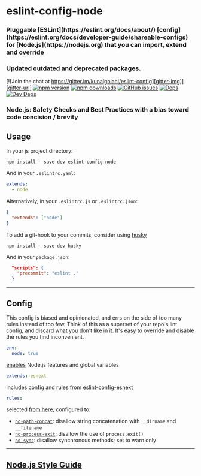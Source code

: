 # eslint-config-node

<h3>Pluggable [ESLint](https://eslint.org/docs/about/) [config](https://eslint.org/docs/developer-guide/shareable-configs) for [Node.js](https://nodejs.org) that you can import, extend and override</h3>

<h3>Updated outdated and deprecated packages.</h3>

[![Join the chat at https://gitter.im/kunalgolani/eslint-config][gitter-img]][gitter-url]
[![npm version][version-img]][npm-url]
[![npm downloads][downloads-img]][npm-url]
[![GitHub issues][issues-img]][issues-url]
[![Deps][deps-img]][deps-url]
[![Dev Deps][devdeps-img]][deps-url]

<h3>Node.js: Safety Checks and Best Practices with a bias toward code concision / brevity</h3>

## Usage

In your js project directory:

```shell
npm install --save-dev eslint-config-node
```

And in your `.eslintrc.yaml`:

```yaml
extends:
  - node
```

Alternatively, in your `.eslintrc.js` or `.eslintrc.json`:

```json
{
  "extends": ["node"]
}
```

To add a git-hook to your commits, consider using [husky](https://github.com/typicode/husky)

```shell
npm install --save-dev husky
```

And in your `package.json`:

```json
  "scripts": {
    "precommit": "eslint ."
  }
```

---

## Config

This config is biased and opinionated, and errs on the side of too many rules instead of too few. Think of this as a superset of your repo's lint config, and discard what you don't like in it. It's easy to override and disable the rules you find inconvenient.

```yaml
env:
  node: true
```

[enables](https://eslint.org/docs/user-guide/configuring#specifying-environments) Node.js features and global variables

```yaml
extends: esnext
```

includes config and rules from [eslint-config-esnext](https://github.com/kunalgolani/eslint-config/tree/master/packages/esnext)

```yaml
rules:
```

selected [from here](https://eslint.org/docs/rules/#nodejs-and-commonjs), configured to:

- [`no-path-concat`](https://eslint.org/docs/rules/no-path-concat): disallow string concatenation with `__dirname` and `__filename`
- [`no-process-exit`](https://eslint.org/docs/rules/no-process-exit): disallow the use of `process.exit()`
- [`no-sync`](https://eslint.org/docs/rules/no-sync): disallow synchronous methods; set to warn only

---

## [Node.js Style Guide](https://github.com/kunalgolani/eslint-config/tree/master/packages/node/style-guide)

[gitter-img]: https://badges.gitter.im/kunalgolani/eslint-config.svg
[gitter-url]: https://gitter.im/kunalgolani/eslint-config?utm_source=badge&utm_medium=badge&utm_campaign=pr-badge&utm_content=badge
[version-img]: https://img.shields.io/npm/v/eslint-config-node.svg
[npm-url]: https://www.npmjs.com/package/eslint-config-node
[downloads-img]: https://img.shields.io/npm/dt/eslint-config-node.svg
[issues-img]: https://img.shields.io/github/issues-raw/kunalgolani/eslint-config.svg?maxAge=2592000
[issues-url]: https://github.com/kunalgolani/eslint-config/issues
[deps-img]: https://img.shields.io/david/kunalgolani/eslint-config.svg
[devdeps-img]: https://img.shields.io/david/dev/kunalgolani/eslint-config.svg
[deps-url]: https://github.com/kunalgolani/eslint-config/blob/master/node/package.json
